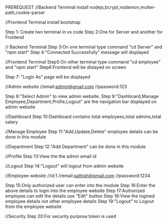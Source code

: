 PREREQUEST
//Backend Terminal
 install nodejs,bcrypt,nodemon,multer-path,cookie-parser

//Frontend Terminal
 install bootstrap

 Step 1: Create two terminal in vs code
 Step 2:One for Server and another for Frontend

  // Backend Terminal
 Step 3:On one terminal type command "cd Server" and "npm start"
 Step 4:"Connected Successfully" message will displayed

  //Frontend Terminal
Step5:On other terminal type command "cd employee" and "npm start"
Step6:Frontend will be dislayed on screen

Step 7: "Login As" page will be displayed

//Admin website
//email:admin@gmail.com
//password:123

Step 8:"Select Admin" to view admin website.
Step 9:"Dashboard,Manage Employee,Department,Profie,Logout" are the navigation bar displayed on admin website

//Dashboard
Step 10:Dashboard contains total employees,total admins,total salary

//Manage Employee
Step 11:"Add,Update,Delete" employee details can be done in this module

//Department
Step 12:"Add Department" can be done in this module

//Profile
Step 13:View the the admin email id

//Logout
Step 14:"Logout" will logout from admin website

//Employee website
//id:1
//email:sathish@gmail.com
//password:1234

Step 15:Only authorized user can enter into the module
Step 16:Enter the above details to login into the employee website
Step 17:Authorized employee can edit the details use "Edit" button
Step 18:View the logined employee details not other employee details
Step 19:"Logout" to Logout from the employee website

//Security
Step 20:For security purpose token is used
